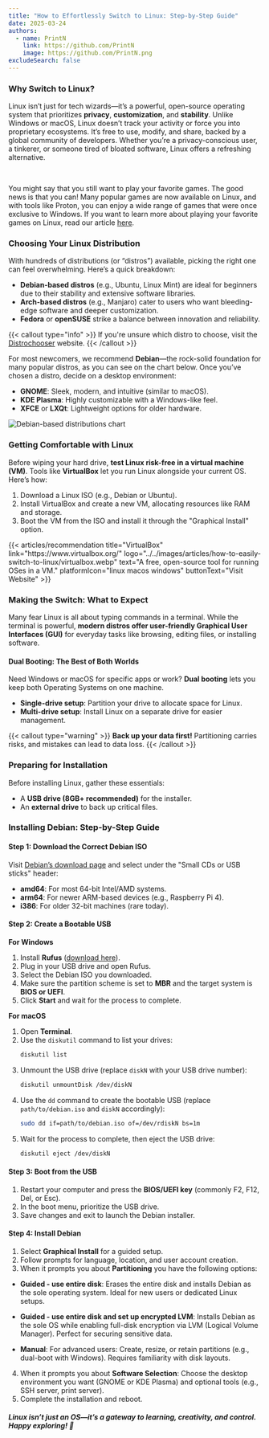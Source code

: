 ```yaml
---
title: "How to Effortlessly Switch to Linux: Step-by-Step Guide"
date: 2025-03-24
authors:
  - name: PrintN
    link: https://github.com/PrintN
    image: https://github.com/PrintN.png
excludeSearch: false
---
```

### Why Switch to Linux? 
Linux isn’t just for tech wizards—it’s a powerful, open-source operating system that prioritizes **privacy**, **customization**, and **stability**. Unlike Windows or macOS, Linux doesn’t track your activity or force you into proprietary ecosystems. It’s free to use, modify, and share, backed by a global community of developers. Whether you’re a privacy-conscious user, a tinkerer, or someone tired of bloated software, Linux offers a refreshing alternative.

<br>

You might say that you still want to play your favorite games. The good news is that you can! Many popular games are now available on Linux, and with tools like Proton, you can enjoy a wide range of games that were once exclusive to Windows. If you want to learn more about playing your favorite games on Linux, read our article [here](/articles/game-on-a-beginners-guide-to-linux-gaming).

### Choosing Your Linux Distribution
With hundreds of distributions (or “distros”) available, picking the right one can feel overwhelming. Here’s a quick breakdown:
- **Debian-based distros** (e.g., Ubuntu, Linux Mint) are ideal for beginners due to their stability and extensive software libraries.
- **Arch-based distros** (e.g., Manjaro) cater to users who want bleeding-edge software and deeper customization.
- **Fedora** or **openSUSE** strike a balance between innovation and reliability.

{{< callout type="info" >}}
  If you're unsure which distro to choose, visit the [Distrochooser](https://distrochooser.de/) website.
{{< /callout >}}

For most newcomers, we recommend **Debian**—the rock-solid foundation for many popular distros, as you can see on the chart below. Once you’ve chosen a distro, decide on a desktop environment:
- **GNOME**: Sleek, modern, and intuitive (similar to macOS).
- **KDE Plasma**: Highly customizable with a Windows-like feel.
- **XFCE** or **LXQt**: Lightweight options for older hardware.

![Debian-based distributions chart](../../images/articles/how-to-easily-switch-to-linux/distro-chart.webp)

### Getting Comfortable with Linux
Before wiping your hard drive, **test Linux risk-free in a virtual machine (VM)**. Tools like **VirtualBox** let you run Linux alongside your current OS. Here’s how:
1. Download a Linux ISO (e.g., Debian or Ubuntu).
2. Install VirtualBox and create a new VM, allocating resources like RAM and storage.
3. Boot the VM from the ISO and install it through the "Graphical Install" option.

<div class="recommendations">
  <div class="grid">
    {{< articles/recommendation title="VirtualBox" link="https://www.virtualbox.org/" logo="../../images/articles/how-to-easily-switch-to-linux/virtualbox.webp" text="A free, open-source tool for running OSes in a VM." platformIcon="linux macos windows" buttonText="Visit Website" >}}
  </div>
</div>

### Making the Switch: What to Expect
Many fear Linux is all about typing commands in a terminal. While the terminal is powerful, **modern distros offer user-friendly Graphical User Interfaces (GUI)** for everyday tasks like browsing, editing files, or installing software.

#### Dual Booting: The Best of Both Worlds
Need Windows or macOS for specific apps or work? **Dual booting** lets you keep both Operating Systems on one machine.
- **Single-drive setup**: Partition your drive to allocate space for Linux.
- **Multi-drive setup**: Install Linux on a separate drive for easier management.

{{< callout type="warning" >}}
  **Back up your data first!** Partitioning carries risks, and mistakes can lead to data loss.
{{< /callout >}}

### Preparing for Installation
Before installing Linux, gather these essentials:
- A **USB drive (8GB+ recommended)** for the installer.
- An **external drive** to back up critical files.

### Installing Debian: Step-by-Step Guide
#### Step 1: Download the Correct Debian ISO
Visit [Debian’s download page](https://www.debian.org/distrib/netinst) and select under the "Small CDs or USB sticks" header:
- **amd64**: For most 64-bit Intel/AMD systems.
- **arm64**: For newer ARM-based devices (e.g., Raspberry Pi 4).
- **i386**: For older 32-bit machines (rare today).

#### Step 2: Create a Bootable USB
**For Windows**
1. Install **Rufus** ([download here](https://rufus.ie)).
2. Plug in your USB drive and open Rufus.
3. Select the Debian ISO you downloaded.
4. Make sure the partition scheme is set to **MBR** and the target system is **BIOS or UEFI**.
5. Click **Start** and wait for the process to complete.

**For macOS**
1. Open **Terminal**.
2. Use the `diskutil` command to list your drives:
   ```bash
   diskutil list
   ```
3. Unmount the USB drive (replace `diskN` with your USB drive number):
   ```bash
   diskutil unmountDisk /dev/diskN
   ```
4. Use the `dd` command to create the bootable USB (replace `path/to/debian.iso` and `diskN` accordingly):
   ```bash
   sudo dd if=path/to/debian.iso of=/dev/rdiskN bs=1m
   ```
5. Wait for the process to complete, then eject the USB drive:
   ```bash
   diskutil eject /dev/diskN
   ```

#### Step 3: Boot from the USB
1. Restart your computer and press the **BIOS/UEFI key** (commonly F2, F12, Del, or Esc).
2. In the boot menu, prioritize the USB drive.
3. Save changes and exit to launch the Debian installer.

#### Step 4: Install Debian
1. Select **Graphical Install** for a guided setup.
2. Follow prompts for language, location, and user account creation.
3. When it prompts you about **Partitioning** you have the following options:
- **Guided - use entire disk**:
  Erases the entire disk and installs Debian as the sole operating system. Ideal for new users or dedicated Linux setups.

- **Guided - use entire disk and set up encrypted LVM**:
  Installs Debian as the sole OS while enabling full-disk encryption via LVM (Logical Volume Manager). Perfect for securing sensitive data.

- **Manual**:
  For advanced users: Create, resize, or retain partitions (e.g., dual-boot with Windows). Requires familiarity with disk layouts.
4. When it prompts you about **Software Selection**: Choose the desktop environment you want (GNOME or KDE Plasma) and optional tools (e.g., SSH server, print server).
5. Complete the installation and reboot.

##### Linux isn’t just an OS—it’s a gateway to learning, creativity, and control. Happy exploring! 🐧
